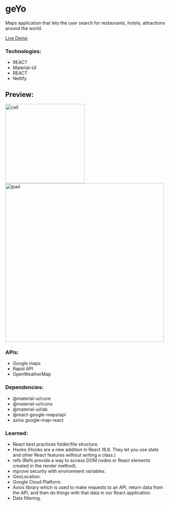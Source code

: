# geYo
Maps application that lets the user search for restaurants, hotels, attractions around the world. 

<a class="README-link" href="https://geyo.netlify.app">Live Demo</a>

<h3>Technologies:</h3>
 <ul>
    <li>REACT</li>
    <li>Material-UI</li>
    <li>REACT</li>
    <li>Netlify</li>
 </ul>

## Preview:
<img src="" alt="cell" width="250"/>
<img src="" alt="ipad" width="500"/>

 <h3>APIs:</h3>
 <ul>
    <li>Google maps</li>
    <li>Rapid API</li>
    <li>OpenWeatherMap</li>
 </ul>

<h3>Dependencies:</h3>
<ul>
  <li>@material-ui/core</li>
  <li>@material-ui/icons</li>
  <li>@material-ui/lab</li>
  <li>@react-google-maps/api</li>
  <li>axios google-map-react</li>
</ul>

<h3>Learned:</h3>
<ul>
  <li>React best practices folder/file structure.</li>
  <li>Hooks (Hooks are a new addition in React 16.8. 
  They let you use state and other React features without writing a class.)</li>
  <li>refs (Refs provide a way to access DOM nodes or 
  React elements created in the render method).</li>
  <li>mprove security with environment variables.</li>
  <li>GeoLocation.</li>
  <li>Google Cloud Platform.</li>
  <li>Axios library which is used to make requests to an API, 
  return data from the API, and then do things with that data in our React application.</li>
  <li>Data filtering.</li>
</ul>

